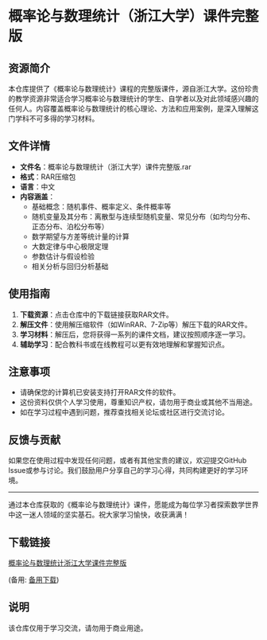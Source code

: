 # 概率论与数理统计（浙江大学）课件完整版

## 资源简介

本仓库提供了《概率论与数理统计》课程的完整版课件，源自浙江大学。这份珍贵的教学资源非常适合学习概率论与数理统计的学生、自学者以及对此领域感兴趣的任何人。内容覆盖概率论与数理统计的核心理论、方法和应用案例，是深入理解这门学科不可多得的学习材料。

## 文件详情

- **文件名**：概率论与数理统计（浙江大学）课件完整版.rar
- **格式**：RAR压缩包
- **语言**：中文
- **内容涵盖**：
  - 基础概念：随机事件、概率定义、条件概率等
  - 随机变量及其分布：离散型与连续型随机变量、常见分布（如均匀分布、正态分布、泊松分布等）
  - 数学期望与方差等统计量的计算
  - 大数定律与中心极限定理
  - 参数估计与假设检验
  - 相关分析与回归分析基础

## 使用指南

1. **下载资源**：点击仓库中的下载链接获取RAR文件。
2. **解压文件**：使用解压缩软件（如WinRAR、7-Zip等）解压下载的RAR文件。
3. **学习材料**：解压后，您将获得一系列的课件文档，建议按照顺序逐一学习。
4. **辅助学习**：配合教科书或在线教程可以更有效地理解和掌握知识点。

## 注意事项

- 请确保您的计算机已安装支持打开RAR文件的软件。
- 这份资料仅供个人学习使用，尊重知识产权，请勿用于商业或其他不当用途。
- 如在学习过程中遇到问题，推荐查找相关论坛或社区进行交流讨论。

## 反馈与贡献

如果您在使用过程中发现任何问题，或者有其他宝贵的建议，欢迎提交GitHub Issue或参与讨论。我们鼓励用户分享自己的学习心得，共同构建更好的学习环境。

--- 

通过本仓库获取的《概率论与数理统计》课件，愿能成为每位学习者探索数学世界中这一迷人领域的坚实基石。祝大家学习愉快，收获满满！

## 下载链接
[概率论与数理统计浙江大学课件完整版](https://pan.quark.cn/s/98ecc8cb44a0) 

(备用: [备用下载](https://pan.baidu.com/s/1ch9HgdPypW7RIaIVB975Vw?pwd=1234))

## 说明

该仓库仅用于学习交流，请勿用于商业用途。
